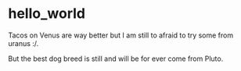 # hello_world

Tacos on Venus are way better but I am still to afraid to try some from uranus :/.

But the best dog breed is still and will be for ever come from Pluto.


